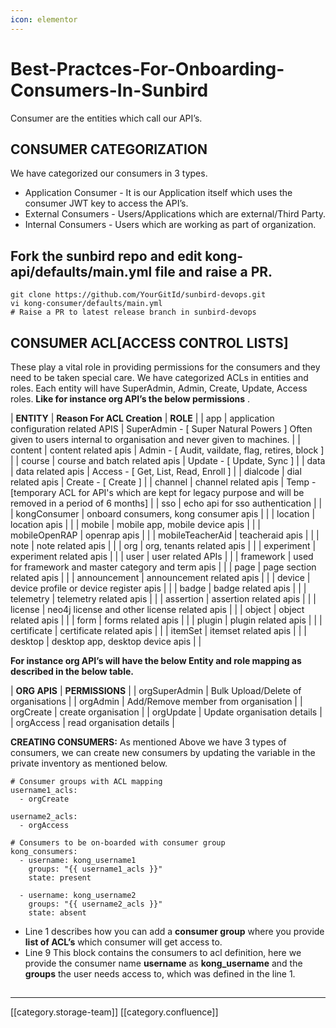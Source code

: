 ```yaml
---
icon: elementor
---
```


# Best-Practces-For-Onboarding-Consumers-In-Sunbird

Consumer are the entities which call our API’s.

## CONSUMER CATEGORIZATION

We have categorized our consumers in 3 types.

* Application Consumer - It is our Application itself which uses the consumer JWT key to access the API’s.
* External Consumers - Users/Applications which are external/Third Party.
* Internal Consumers - Users which are working as part of organization.

## Fork the sunbird repo and edit kong-api/defaults/main.yml file and raise a PR.

```
git clone https://github.com/YourGitId/sunbird-devops.git
vi kong-consumer/defaults/main.yml
# Raise a PR to latest release branch in sunbird-devops
```

## CONSUMER ACL\[ACCESS CONTROL LISTS]

These play a vital role in providing permissions for the consumers and they need to be taken special care. We have categorized ACLs in entities and roles. Each entity will have SuperAdmin, Admin, Create, Update, Access roles. **Like for instance org API’s the below permissions** .

\| **ENTITY** | **Reason For ACL Creation** | **ROLE** | | app | application configuration related APIS | SuperAdmin - \[ Super Natural Powers ] Often given to users internal to organisation and never given to machines. | | content | content related apis | Admin - \[ Audit, vaildate, flag, retires, block ] | | course | course and batch related apis | Update - \[ Update, Sync ] | | data | data related apis | Access - \[ Get, List, Read, Enroll ] | | dialcode | dial related apis | Create - \[ Create ] | | channel | channel related apis | Temp - \[temporary ACL for API's which are kept for legacy purpose and will be removed in a period of 6 months] | | sso | echo api for sso authentication | | | kongConsumer | onboard consumers, kong consumer apis | | | location | location apis | | | mobile | mobile app, mobile device apis | | | mobileOpenRAP | openrap apis | | | mobileTeacherAid | teacheraid apis | | | note | note related apis | | | org | org, tenants related apis | | | experiment | experiment related apis | | | user | user related APIs | | | framework | used for framework and master category and term apis | | | page | page section related apis | | | announcement | announcement related apis | | | device | device profile or device register apis | | | badge | badge related apis | | | telemetry | telemetry related apis | | | assertion | assertion related apis | | | license | neo4j license and other license related apis | | | object | object related apis | | | form | forms related apis | | | plugin | plugin related apis | | | certificate | certificate related apis | | | itemSet | itemset related apis | | | desktop | desktop app, desktop device apis | |

**For instance org API’s will have the below Entity and role mapping as described in the below table.**

\| **ORG APIS** | **PERMISSIONS** | | orgSuperAdmin | Bulk Upload/Delete of organisations | | orgAdmin | Add/Remove member from organisation | | orgCreate | create organisation | | orgUpdate | Update organisation details | | orgAccess | read organisation details |

**CREATING CONSUMERS:** As mentioned Above we have 3 types of consumers, we can create new consumers by updating the variable in the private inventory as mentioned below.

```
# Consumer groups with ACL mapping
username1_acls:
  - orgCreate
  
username2_acls:
  - orgAccess

# Consumers to be on-boarded with consumer group
kong_consumers:
  - username: kong_username1
    groups: "{{ username1_acls }}"
    state: present
    
  - username: kong_username2
    groups: "{{ username2_acls }}"
    state: absent
```

* Line 1 describes how you can add a **consumer group** where you provide **list of ACL’s** which consumer will get access to.
* Line 9 This block contains the consumers to acl definition, here we provide the consumer name **username** as **kong\_username** and the **groups** the user needs access to, which was defined in the line 1.

##

***

\[\[category.storage-team]] \[\[category.confluence]]
